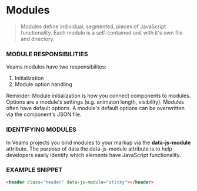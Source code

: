 [//]: # ({{#wrapWith "grid-row"}})
[//]: #     ({{#wrapWith "grid-col" colClasses="is-col-mobile-l-12"}})

# Modules

> Modules define individual, segmented, pieces of JavaScript functionality. Each module is a self-contained unit with it's own file and directory.

[//]: #     ({{/wrapWith}})
[//]: #     ({{#wrapWith "grid-col" colClasses="is-col-mobile-l-12"}})

### MODULE RESPONSIBILITIES
Veams modules have two responsibilites: 
1. Initialization
1. Module option handling

Reminder: Module initialization is how you connect components to modules. Options are a module's settings (e.g. animaton length, visibility). Modules often have default options. A module's default options can be overwritten via the component's JSON file.

[//]: #     ({{/wrapWith}})
[//]: # ({{/wrapWith}})

[//]: # ({{#wrapWith "grid-row"}})
[//]: #     ({{#wrapWith "grid-col" colClasses="is-col-mobile-l-6"}})

### IDENTIFYING MODULES 
In Veams projects you bind modules to your markup via the ****data-js-module**** attribute. The purpose of data the data-js-module attribute is to help developers easily identify which elements have JavaScript functionality.

[//]: #     ({{/wrapWith}})
[//]: #     ({{#wrapWith "grid-col" colClasses="is-col-mobile-l-6"}})

### EXAMPLE SNIPPET

```html
<header class="header" data-js-module="sticky"></header>
```
[//]: #     ({{/wrapWith}})
[//]: # ({{/wrapWith}})
